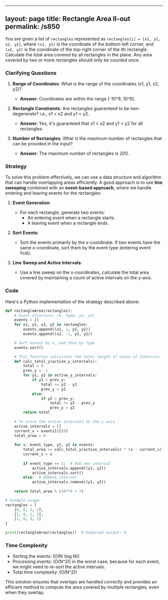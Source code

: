 
---
layout: page
title:  Rectangle Area II-out
permalink: /s850
---

You are given a list of `rectangles` represented as `rectangles[i] = [x1, y1, x2, y2]`, where `(x1, y1)` is the coordinate of the bottom-left corner, and `(x2, y2)` is the coordinate of the top-right corner of the ith rectangle. Calculate the total area covered by all rectangles in the plane. Any area covered by two or more rectangles should only be counted once.

### Clarifying Questions

1. **Range of Coordinates**: What is the range of the coordinates (x1, y1, x2, y2)?
    - **Answer**: Coordinates are within the range [-10^9, 10^9].

2. **Rectangle Constraints**: Are rectangles guaranteed to be non-degenerate? i.e., x1 < x2 and y1 < y2.
    - **Answer**: Yes, it's guaranteed that x1 < x2 and y1 < y2 for all rectangles.

3. **Number of Rectangles**: What is the maximum number of rectangles that can be provided in the input?
    - **Answer**: The maximum number of rectangles is 200.

### Strategy

To solve this problem effectively, we can use a data structure and algorithm that can handle overlapping areas efficiently. A good approach is to use **line sweeping** combined with an **event-based approach**, where we handle entering and leaving events for the rectangles:

1. **Event Generation**:
    - For each rectangle, generate two events: 
        - An entering event when a rectangle starts.
        - A leaving event when a rectangle ends.

2. **Sort Events**:
    - Sort the events primarily by the x-coordinate. If two events have the same x-coordinate, sort them by the event type (entering event first).

3. **Line Sweep and Active Intervals**:
    - Use a line sweep on the x-coordinates, calculate the total area covered by maintaining a count of active intervals on the y-axis.

### Code

Here's a Python implementation of the strategy described above:

```python
def rectangleArea(rectangles):
    # Event structure: (x, type, y1, y2)
    events = []
    for x1, y1, x2, y2 in rectangles:
        events.append((x1, 1, y1, y2))
        events.append((x2, -1, y1, y2))

    # Sort events by x, and then by type
    events.sort()

    # This function calculates the total length of union of intervals
    def calc_total_y(active_y_intervals):
        total = 0
        prev_y = -1
        for y1, y2 in active_y_intervals:
            if y1 > prev_y:
                total += y2 - y1
                prev_y = y2
            else:
                if y2 > prev_y:
                    total += y2 - prev_y
                    prev_y = y2
        return total
    
    # To store the active intervals on the y axis
    active_intervals = []
    current_x = events[0][0]
    total_area = 0
    
    for x, event_type, y1, y2 in events:
        total_area += calc_total_y(active_intervals) * (x - current_x)
        current_x = x
        
        if event_type == 1:  # Add new interval
            active_intervals.append((y1, y2))
            active_intervals.sort()
        else:  # Remove interval
            active_intervals.remove((y1, y2))
    
    return total_area % (10**9 + 7)

# Example usage:
rectangles = [
    [0, 0, 2, 2],
    [1, 0, 2, 3],
    [1, 0, 3, 1]
]

print(rectangleArea(rectangles))  # Expected output: 6
```

### Time Complexity

- Sorting the events: \(O(N \log N)\)
- Processing events: \(O(N^2)\) in the worst case, because for each event, we might need to re-sort the active intervals.
- Total time complexity: \(O(N^2)\)

This solution ensures that overlaps are handled correctly and provides an efficient method to compute the area covered by multiple rectangles, even when they overlap.